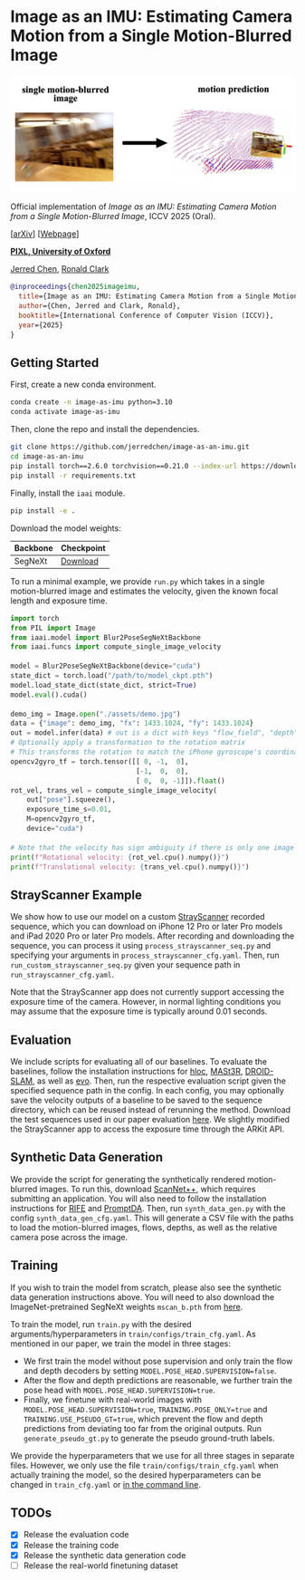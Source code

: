 # Image as an IMU: Estimating Camera Motion from a Single Motion-Blurred Image

![teaser](./assets/teaser.png)

Official implementation of *Image as an IMU: Estimating Camera Motion from a Single Motion-Blurred Image*, ICCV 2025 (Oral).

[[arXiv](https://arxiv.org/abs/2503.17358)] [[Webpage](https://jerredchen.github.io/image-as-imu/)]

**[PIXL, University of Oxford](https://pixl.cs.ox.ac.uk/)**

[Jerred Chen](https://jerredchen.github.io/), [Ronald Clark](https://ronnie-clark.co.uk/)

```bibtex
@inproceedings{chen2025imageimu,
  title={Image as an IMU: Estimating Camera Motion from a Single Motion-Blurred Image},
  author={Chen, Jerred and Clark, Ronald},
  booktitle={International Conference of Computer Vision (ICCV)},
  year={2025}
}
```

## Getting Started

First, create a new conda environment.
```bash
conda create -n image-as-imu python=3.10
conda activate image-as-imu
```

Then, clone the repo and install the dependencies.
```bash
git clone https://github.com/jerredchen/image-as-an-imu.git
cd image-as-an-imu
pip install torch==2.6.0 torchvision==0.21.0 --index-url https://download.pytorch.org/whl/cu118
pip install -r requirements.txt
```

Finally, install the `iaai` module.
```bash
pip install -e .
```

Download the model weights:

| **Backbone** | **Checkpoint** |
|--------------|---------------------------------------------------------------------------------------|
|    SegNeXt   |  [Download](https://drive.google.com/drive/folders/1TM43bWK1v17SRWcifzS9M6VyKuztgfXW) |


To run a minimal example, we provide `run.py` which takes in a single motion-blurred image and estimates the velocity, given the known focal length and exposure time.

```python
import torch
from PIL import Image
from iaai.model import Blur2PoseSegNeXtBackbone
from iaai.funcs import compute_single_image_velocity

model = Blur2PoseSegNeXtBackbone(device="cuda")
state_dict = torch.load("/path/to/model_ckpt.pth")
model.load_state_dict(state_dict, strict=True)
model.eval().cuda()

demo_img = Image.open("./assets/demo.jpg")
data = {"image": demo_img, "fx": 1433.1024, "fy": 1433.1024}
out = model.infer(data) # out is a dict with keys "flow_field", "depth", "pose", "residual"
# Optionally apply a transformation to the rotation matrix
# This transforms the rotation to match the iPhone gyroscope's coordinate system
opencv2gyro_tf = torch.tensor([[ 0, -1,  0],
                               [-1,  0,  0],
                               [ 0,  0, -1]]).float()
rot_vel, trans_vel = compute_single_image_velocity(
    out["pose"].squeeze(),
    exposure_time_s=0.01,
    M=opencv2gyro_tf,
    device="cuda")

# Note that the velocity has sign ambiguity if there is only one image
print(f"Rotational velocity: {rot_vel.cpu().numpy()}")
print(f"Translational velocity: {trans_vel.cpu().numpy()}")
```

## StrayScanner Example

We show how to use our model on a custom [StrayScanner](https://apps.apple.com/us/app/stray-scanner/id1557051662) recorded sequence, which you can download on iPhone 12 Pro or later Pro models and iPad 2020 Pro or later Pro models. After recording and downloading the sequence, you can process it using `process_strayscanner_seq.py` and specifying your arguments in `process_strayscanner_cfg.yaml`. Then, run `run_custom_strayscanner_seq.py` given your sequence path in `run_strayscanner_cfg.yaml`.

Note that the StrayScanner app does not currently support accessing the exposure time of the camera. However, in normal lighting conditions you may assume that the exposure time is typically around 0.01 seconds.

## Evaluation

We include scripts for evaluating all of our baselines. To evaluate the baselines, follow the installation instructions for [hloc](https://github.com/cvg/Hierarchical-Localization), [MASt3R](https://github.com/naver/mast3r), [DROID-SLAM](https://github.com/princeton-vl/DROID-SLAM), as well as [evo](https://github.com/MichaelGrupp/evo). Then, run the respective evaluation script given the specified sequence path in the config. In each config, you may optionally save the velocity outputs of a baseline to be saved to the sequence directory, which can be reused instead of rerunning the method. Download the test sequences used in our paper evaluation [here](https://drive.google.com/drive/folders/1Yqwokv6gL5AmtMBwUkQoIt1a9AE2sSK9). We slightly modified the StrayScanner app to access the exposure time through the ARKit API.

## Synthetic Data Generation

We provide the script for generating the synthetically rendered motion-blurred images. To run this, download [ScanNet++](https://kaldir.vc.in.tum.de/scannetpp), which requires submitting an application. You will also need to follow the installation instructions for [RIFE](https://github.com/hzwer/ECCV2022-RIFE) and [PromptDA](https://github.com/DepthAnything/PromptDA). Then, run `synth_data_gen.py` with the config `synth_data_gen_cfg.yaml`. This will generate a CSV file with the paths to load the motion-blurred images, flows, depths, as well as the relative camera pose across the image.

## Training

If you wish to train the model from scratch, please also see the synthetic data generation instructions above. You will need to also download the ImageNet-pretrained SegNeXt weights `mscan_b.pth` from [here](https://cloud.tsinghua.edu.cn/d/c15b25a6745946618462/).

To train the model, run `train.py` with the desired arguments/hyperparameters in `train/configs/train_cfg.yaml`. As mentioned in our paper, we train the model in three stages:
- We first train the model without pose supervision and only train the flow and depth decoders by setting `MODEL.POSE_HEAD.SUPERVISION=false`.
- After the flow and depth predictions are reasonable, we further train the pose head with `MODEL.POSE_HEAD.SUPERVISION=true`.
- Finally, we finetune with real-world images with `MODEL.POSE_HEAD.SUPERVISION=true`, `TRAINING.POSE_ONLY=true` and `TRAINING.USE_PSEUDO_GT=true`, which prevent the flow and depth predictions from deviating too far from the original outputs. Run `generate_pseudo_gt.py` to generate the pseudo ground-truth labels.

We provide the hyperparameters that we use for all three stages in separate files. However, we only use the file `train/configs/train_cfg.yaml` when actually training the model, so the desired hyperparameters can be changed in `train_cfg.yaml` or [in the command line](https://hydra.cc/docs/advanced/override_grammar/basic/).

## TODOs

- [x] Release the evaluation code
- [x] Release the training code
- [x] Release the synthetic data generation code
- [ ] Release the real-world finetuning dataset